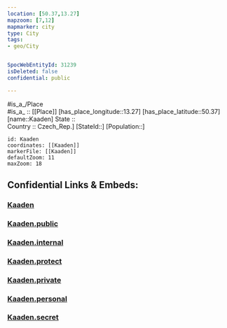 ```yaml
---
location: [50.37,13.27] 
mapzoom: [7,12] 
mapmarker: city 
type: City
tags:
- geo/City


SpocWebEntityId: 31239
isDeleted: false
confidential: public

---
```

#is_a_/Place  
#is_a_ :: [[Place]] 
[has_place_longitude::13.27] 
[has_place_latitude::50.37] 
[name::Kaaden] 
State ::  
Country :: Czech_Rep.] 
[StateId::] 
[Population::] 



```leaflet
id: Kaaden
coordinates: [[Kaaden]] 
markerFile: [[Kaaden]] 
defaultZoom: 11 
maxZoom: 18
```


## Confidential Links & Embeds: 

### [Kaaden](/_Standards/Earth/Continent/Europe/Europe~Central/Czech_Republic/regions~Czech_Republic/Ústecký/City/Kaaden.md) 

### [Kaaden.public](/_public/Earth/Continent/Europe/Europe~Central/Czech_Republic/regions~Czech_Republic/Ústecký/City/Kaaden.public.md) 

### [Kaaden.internal](/_internal/Earth/Continent/Europe/Europe~Central/Czech_Republic/regions~Czech_Republic/Ústecký/City/Kaaden.internal.md) 

### [Kaaden.protect](/_protect/Earth/Continent/Europe/Europe~Central/Czech_Republic/regions~Czech_Republic/Ústecký/City/Kaaden.protect.md) 

### [Kaaden.private](/_private/Earth/Continent/Europe/Europe~Central/Czech_Republic/regions~Czech_Republic/Ústecký/City/Kaaden.private.md) 

### [Kaaden.personal](/_personal/Earth/Continent/Europe/Europe~Central/Czech_Republic/regions~Czech_Republic/Ústecký/City/Kaaden.personal.md) 

### [Kaaden.secret](/_secret/Earth/Continent/Europe/Europe~Central/Czech_Republic/regions~Czech_Republic/Ústecký/City/Kaaden.secret.md)


